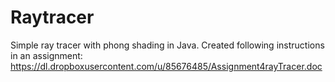 Raytracer
=========

Simple ray tracer with phong shading in Java. Created following instructions in an assignment: https://dl.dropboxusercontent.com/u/85676485/Assignment4rayTracer.doc
